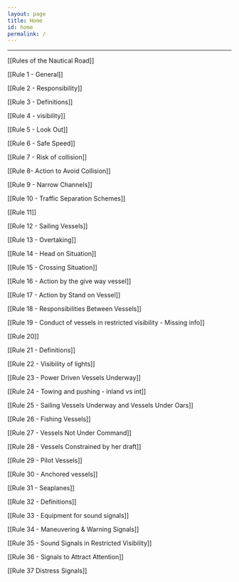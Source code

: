```yaml
---
layout: page
title: Home
id: home
permalink: /
---
```

***
[[Rules of the Nautical Road]]

[[Rule 1 - General]]

[[Rule 2 - Responsibility]]

[[Rule 3 - Definitions]]

[[Rule 4 - visibility]]

[[Rule 5 - Look Out]]

[[Rule 6 - Safe Speed]]

[[Rule 7 - Risk of collision]]

[[Rule 8- Action to Avoid Collision]]

[[Rule 9 - Narrow Channels]]

[[Rule 10 - Traffic Separation Schemes]]

[[Rule 11]]

[[Rule 12 - Sailing Vessels]]

[[Rule 13 - Overtaking]]

[[Rule 14 - Head on Situation]]

[[Rule 15 - Crossing Situation]]

[[Rule 16 - Action by the give way vessel]]

[[Rule 17 - Action by Stand on Vessel]]

[[Rule 18 - Responsibilities Between Vessels]]

[[Rule 19 - Conduct of vessels in restricted visibility - Missing info]]

[[Rule 20]]

[[Rule 21 - Definitions]]

[[Rule 22 - Visibility of lights]]

[[Rule 23 - Power Driven Vessels Underway]]

[[Rule 24 - Towing and pushing - inland vs int]]

[[Rule 25 - Sailing Vessels Underway and Vessels Under Oars]]

[[Rule 26 - Fishing Vessels]]

[[Rule 27 - Vessels Not Under Command]]

[[Rule 28 - Vessels Constrained by her draft]]

[[Rule 29 - Pilot Vessels]]

[[Rule 30 - Anchored vessels]]

[[Rule 31 - Seaplanes]]

[[Rule 32 - Definitions]]

[[Rule 33 - Equipment for sound signals]]

[[Rule 34 - Maneuvering & Warning Signals]]

[[Rule 35 - Sound Signals in Restricted Visibility]]

[[Rule 36 - Signals to Attract Attention]]

[[Rule 37 Distress Signals]]
